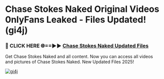 # Chase Stokes Naked Original Videos 0nlyFans Leaked - Files Updated! (gi4j)

<h3>🔴 CLICK HERE 🌐==►► <a href="https://tinyurl.com/up5wt9bj" rel="nofollow">Chase Stokes Naked Updated Files</a></h3>

Get Chase Stokes Naked and all content. Now you can access all videos and pictures of Chase Stokes Naked. New Updated Files 2025!

[![gi4j](https://i.imgur.com/ABiUzMV.gif)](https://tinyurl.com/up5wt9bj)
